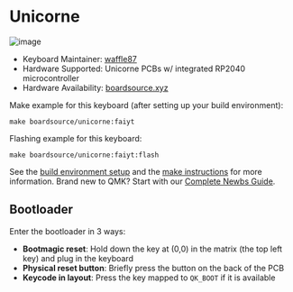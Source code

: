 # Unicorne

![image](https://i.imgur.com/akJJFUmh.jpeg)

* Keyboard Maintainer: [waffle87](https://github.com/waffle87)
* Hardware Supported: Unicorne PCBs w/ integrated RP2040 microcontroller
* Hardware Availability: [boardsource.xyz](https://boardsource.xyz)

Make example for this keyboard (after setting up your build environment):

    make boardsource/unicorne:faiyt

Flashing example for this keyboard:

    make boardsource/unicorne:faiyt:flash

See the [build environment setup](https://docs.qmk.fm/#/getting_started_build_tools) and the [make instructions](https://docs.qmk.fm/#/getting_started_make_guide) for more information. Brand new to QMK? Start with our [Complete Newbs Guide](https://docs.qmk.fm/#/newbs).

## Bootloader

Enter the bootloader in 3 ways:

* **Bootmagic reset**: Hold down the key at (0,0) in the matrix (the top left key) and plug in the keyboard
* **Physical reset button**: Briefly press the button on the back of the PCB
* **Keycode in layout**: Press the key mapped to `QK_BOOT` if it is available
